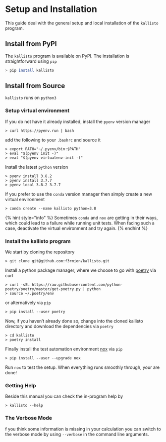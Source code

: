 # Setup and Installation

This guide deal with the general setup and local installation of the `kallisto` program.

## Install from PyPI

The `kallisto` program is available on PyPI. The installation is straightforward using `pip`

```bash
> pip install kallisto
```

## Install from Source

`kallisto` runs on `python3`

### Setup virtual environment

If you do not have it already installed, install the `pyenv` version manager

```text
> curl https://pyenv.run | bash
```

add the following to your `.bashrc` and source it

```text
> export PATH="~/.pyenv/bin:$PATH"
> eval "$(pyenv init -)"
> eval "$(pyenv virtualenv-init -)"
```

Install the latest `python` version

```text
> pyenv install 3.8.2
> pyenv install 3.7.7
> pyenv local 3.8.2 3.7.7
```

If you prefer to use the `conda` version manager then simply create a new virtual environment

```text
> conda create --name kallisto python=3.8
```

{% hint style="info" %}
Sometimes `conda` and `nox` are getting in their ways, which could lead to a failure while running unit tests. When facing such a case, deactivate the virtual environment and try again.
{% endhint %}

### Install the kallisto program

We start by cloning the repository

```text
> git clone git@github.com:f3rmion/kallisto.git
```

Install a python package manager, where we choose to go with [poetry](https://python-poetry.org/) via curl

```text
> curl -sSL https://raw.githubusercontent.com/python-poetry/poetry/master/get-poetry.py | python
> source ~/.poetry/env
```

or alternatively via `pip`

```text
> pip install --user poetry
```

Now, if you haven’t already done so, change into the cloned kallisto directory and download the dependencies via `poetry`

```text
> cd kallisto
> poetry install
```

Finally install the test automation environment [nox](https://nox.thea.codes/en/stable/) via `pip`

```text
> pip install --user --upgrade nox
```

Run `nox` to test the setup. When everything runs smoothly through, your are done!  


### Getting Help

Beside this manual you can check the in-program help by

```text
> kallisto --help
```

### The Verbose Mode

f you think some information is missing in your calculation you can switch to the verbose mode by using `--verbose` in the command line arguments.



